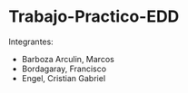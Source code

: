 # Trabajo-Practico-EDD

Integrantes:
- Barboza Arculin, Marcos
- Bordagaray, Francisco
- Engel, Cristian Gabriel
